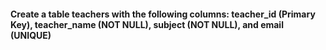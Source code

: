 #### Create a table teachers with the following columns: teacher_id (Primary Key), teacher_name (NOT NULL), subject (NOT NULL), and email (UNIQUE)
